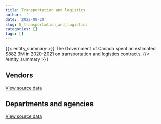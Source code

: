 ```yaml
---
title: Transportation and logistics
author: ''
date: '2022-08-20'
slug: 5_transportation_and_logistics
categories: []
tags: []
---
```


<script src="/rmarkdown-libs/htmlwidgets/htmlwidgets.js"></script>
<link href="/rmarkdown-libs/datatables-css/datatables-crosstalk.css" rel="stylesheet" />
<script src="/rmarkdown-libs/datatables-binding/datatables.js"></script>
<script src="/rmarkdown-libs/jquery/jquery-3.6.0.min.js"></script>
<link href="/rmarkdown-libs/dt-core-bootstrap/css/dataTables.bootstrap.min.css" rel="stylesheet" />
<link href="/rmarkdown-libs/dt-core-bootstrap/css/dataTables.bootstrap.extra.css" rel="stylesheet" />
<script src="/rmarkdown-libs/dt-core-bootstrap/js/jquery.dataTables.min.js"></script>
<script src="/rmarkdown-libs/dt-core-bootstrap/js/dataTables.bootstrap.min.js"></script>
<link href="/rmarkdown-libs/crosstalk/css/crosstalk.min.css" rel="stylesheet" />
<script src="/rmarkdown-libs/crosstalk/js/crosstalk.min.js"></script>
<script src="/rmarkdown-libs/htmlwidgets/htmlwidgets.js"></script>
<link href="/rmarkdown-libs/datatables-css/datatables-crosstalk.css" rel="stylesheet" />
<script src="/rmarkdown-libs/datatables-binding/datatables.js"></script>
<script src="/rmarkdown-libs/jquery/jquery-3.6.0.min.js"></script>
<link href="/rmarkdown-libs/dt-core-bootstrap/css/dataTables.bootstrap.min.css" rel="stylesheet" />
<link href="/rmarkdown-libs/dt-core-bootstrap/css/dataTables.bootstrap.extra.css" rel="stylesheet" />
<script src="/rmarkdown-libs/dt-core-bootstrap/js/jquery.dataTables.min.js"></script>
<script src="/rmarkdown-libs/dt-core-bootstrap/js/dataTables.bootstrap.min.js"></script>
<link href="/rmarkdown-libs/crosstalk/css/crosstalk.min.css" rel="stylesheet" />
<script src="/rmarkdown-libs/crosstalk/js/crosstalk.min.js"></script>

{{< entity_summary >}}
The Government of Canada spent an estimated \$882.3M in 2020-2021 on transportation and logistics contracts.
{{< /entity_summary >}}

## Vendors

<div id="htmlwidget-1" style="width:100%;height:auto;" class="datatables html-widget"></div>
<script type="application/json" data-for="htmlwidget-1">{"x":{"style":"bootstrap","filter":"none","vertical":false,"data":[["<a href=\"/vendors/3955788_canada/\">3955788 CANADA<\/a>","<a href=\"/vendors/7305516_canada/\">7305516 CANADA<\/a>","<a href=\"/vendors/736902_ontario/\">736902 ONTARIO<\/a>","<a href=\"/vendors/851791_nwt/\">851791 NWT<\/a>","<a href=\"/vendors/9275_0181_quebec/\">9275 0181 QUEBEC<\/a>","<a href=\"/vendors/abb/\">ABB<\/a>","<a href=\"/vendors/acadian_dredging/\">ACADIAN DREDGING<\/a>","<a href=\"/vendors/acklands_grainger/\">ACKLANDS GRAINGER<\/a>","<a href=\"/vendors/advanced_business_interiors/\">ADVANCED BUSINESS INTERIORS<\/a>","<a href=\"/vendors/aecom/\">AECOM<\/a>","<a href=\"/vendors/aero_feu/\">AERO FEU<\/a>","<a href=\"/vendors/aero_supplies/\">AERO SUPPLIES<\/a>","<a href=\"/vendors/afn_engineering/\">AFN ENGINEERING<\/a>","<a href=\"/vendors/air_inuit/\">AIR INUIT<\/a>","<a href=\"/vendors/air_tindi/\">AIR TINDI<\/a>","<a href=\"/vendors/airbus/\">AIRBUS<\/a>","<a href=\"/vendors/allied_shipbuilders/\">ALLIED SHIPBUILDERS<\/a>","<a href=\"/vendors/alpine_aerotech/\">ALPINE AEROTECH<\/a>","<a href=\"/vendors/alpine_helicopters/\">ALPINE HELICOPTERS<\/a>","<a href=\"/vendors/altis_human_resources/\">ALTIS HUMAN RESOURCES<\/a>","<a href=\"/vendors/alva_construction/\">ALVA CONSTRUCTION<\/a>","<a href=\"/vendors/amazon/\">AMAZON<\/a>","<a href=\"/vendors/american_bureau_of_shipping/\">AMERICAN BUREAU OF SHIPPING<\/a>","<a href=\"/vendors/anixter_canada/\">ANIXTER CANADA<\/a>","<a href=\"/vendors/apron_fuel_services/\">APRON FUEL SERVICES<\/a>","<a href=\"/vendors/ari_financial_services/\">ARI FINANCIAL SERVICES<\/a>","<a href=\"/vendors/asokan_business_interiors/\">ASOKAN BUSINESS INTERIORS<\/a>","<a href=\"/vendors/atco/\">ATCO<\/a>","<a href=\"/vendors/atlantic_business_interiors/\">ATLANTIC BUSINESS INTERIORS<\/a>","<a href=\"/vendors/atlantic_towing/\">ATLANTIC TOWING<\/a>","<a href=\"/vendors/atlantica_mechanical_contractors/\">ATLANTICA MECHANICAL CONTRACTORS<\/a>","<a href=\"/vendors/atwill_morin/\">ATWILL MORIN<\/a>","<a href=\"/vendors/avi_spl_canada/\">AVI SPL CANADA<\/a>","<a href=\"/vendors/avjet_holding/\">AVJET HOLDING<\/a>","<a href=\"/vendors/avmax_aviation_services/\">AVMAX AVIATION SERVICES<\/a>","<a href=\"/vendors/axys_technologies/\">AXYS TECHNOLOGIES<\/a>","<a href=\"/vendors/b_r_enterprises/\">B R ENTERPRISES<\/a>","<a href=\"/vendors/balodis/\">BALODIS<\/a>","<a href=\"/vendors/bargreen_ellingson/\">BARGREEN ELLINGSON<\/a>","<a href=\"/vendors/bell_textron/\">BELL TEXTRON<\/a>","<a href=\"/vendors/bighorn_helicopters/\">BIGHORN HELICOPTERS<\/a>","<a href=\"/vendors/bluewave_energy/\">BLUEWAVE ENERGY<\/a>","<a href=\"/vendors/bmt_fleet_technology/\">BMT FLEET TECHNOLOGY<\/a>","<a href=\"/vendors/bollore_logistics/\">BOLLORE LOGISTICS<\/a>","<a href=\"/vendors/bombardier/\">BOMBARDIER<\/a>","<a href=\"/vendors/boyd_moving_storage/\">BOYD MOVING STORAGE<\/a>","<a href=\"/vendors/brandt_tractor/\">BRANDT TRACTOR<\/a>","<a href=\"/vendors/broadwater_industries/\">BROADWATER INDUSTRIES<\/a>","<a href=\"/vendors/bronswerk_marine/\">BRONSWERK MARINE<\/a>","<a href=\"/vendors/bronte_construction_port_dalhousie_rehabilitation_trust_account/\">BRONTE CONSTRUCTION PORT DALHOUSIE REHABILITATION TRUST ACCOUNT<\/a>","<a href=\"/vendors/brook_construction/\">BROOK CONSTRUCTION<\/a>","<a href=\"/vendors/bruker/\">BRUKER<\/a>","<a href=\"/vendors/budgell_s_equipment_rentals/\">BUDGELL S EQUIPMENT RENTALS<\/a>","<a href=\"/vendors/bureau_veritas_canada/\">BUREAU VERITAS CANADA<\/a>","<a href=\"/vendors/cae/\">CAE<\/a>","<a href=\"/vendors/campbell_scientific_canada/\">CAMPBELL SCIENTIFIC CANADA<\/a>","<a href=\"/vendors/canada_post/\">CANADA POST<\/a>","<a href=\"/vendors/canadian_corps_of_commissionaires/\">CANADIAN CORPS OF COMMISSIONAIRES<\/a>","<a href=\"/vendors/canadian_fishing_company/\">CANADIAN FISHING COMPANY<\/a>","<a href=\"/vendors/canadian_helicopters/\">CANADIAN HELICOPTERS<\/a>","<a href=\"/vendors/canadian_maritime_engineering/\">CANADIAN MARITIME ENGINEERING<\/a>","<a href=\"/vendors/canadian_north/\">CANADIAN NORTH<\/a>","<a href=\"/vendors/cansel_survey_equipment/\">CANSEL SURVEY EQUIPMENT<\/a>","<a href=\"/vendors/casp_aerospace/\">CASP AEROSPACE<\/a>","<a href=\"/vendors/cbcl/\">CBCL<\/a>","<a href=\"/vendors/cdw_canada/\">CDW CANADA<\/a>","<a href=\"/vendors/chantier_davie_canada/\">CHANTIER DAVIE CANADA<\/a>","<a href=\"/vendors/chantier_naval_forillon/\">CHANTIER NAVAL FORILLON<\/a>","<a href=\"/vendors/chevron/\">CHEVRON<\/a>","<a href=\"/vendors/cima/\">CIMA<\/a>","<a href=\"/vendors/clearwater_structures/\">CLEARWATER STRUCTURES<\/a>","<a href=\"/vendors/coady_construction_excavating/\">COADY CONSTRUCTION EXCAVATING<\/a>","<a href=\"/vendors/coastal_restoration_masonry/\">COASTAL RESTORATION MASONRY<\/a>","<a href=\"/vendors/construction_demathieu_bard/\">CONSTRUCTION DEMATHIEU BARD<\/a>","<a href=\"/vendors/construction_deric/\">CONSTRUCTION DERIC<\/a>","<a href=\"/vendors/construction_lfg/\">CONSTRUCTION LFG<\/a>","<a href=\"/vendors/copcan_civil/\">COPCAN CIVIL<\/a>","<a href=\"/vendors/crestline_coach/\">CRESTLINE COACH<\/a>","<a href=\"/vendors/cruickshank_construction/\">CRUICKSHANK CONSTRUCTION<\/a>","<a href=\"/vendors/cullen_diesel_power/\">CULLEN DIESEL POWER<\/a>","<a href=\"/vendors/cummins_canada/\">CUMMINS CANADA<\/a>","<a href=\"/vendors/d_doyle_installations/\">D DOYLE INSTALLATIONS<\/a>","<a href=\"/vendors/d_f_barnes/\">D F BARNES<\/a>","<a href=\"/vendors/daimler/\">DAIMLER<\/a>","<a href=\"/vendors/dasco_equipment/\">DASCO EQUIPMENT<\/a>","<a href=\"/vendors/davtair_industries/\">DAVTAIR INDUSTRIES<\/a>","<a href=\"/vendors/dbc_marine_safety_systems/\">DBC MARINE SAFETY SYSTEMS<\/a>","<a href=\"/vendors/debly_enterprises/\">DEBLY ENTERPRISES<\/a>","<a href=\"/vendors/dew_engineering/\">DEW ENGINEERING<\/a>","<a href=\"/vendors/dexter_construction/\">DEXTER CONSTRUCTION<\/a>","<a href=\"/vendors/df_barnes_services/\">DF BARNES SERVICES<\/a>","<a href=\"/vendors/dhl_express_canada/\">DHL EXPRESS CANADA<\/a>","<a href=\"/vendors/dillon_consulting/\">DILLON CONSULTING<\/a>","<a href=\"/vendors/dragage_im/\">DRAGAGE IM<\/a>","<a href=\"/vendors/dragage_ocean_dsm/\">DRAGAGE OCEAN DSM<\/a>","<a href=\"/vendors/dss_marine/\">DSS MARINE<\/a>","<a href=\"/vendors/dynamic_construction/\">DYNAMIC CONSTRUCTION<\/a>","<a href=\"/vendors/east_elgin_concrete_forming/\">EAST ELGIN CONCRETE FORMING<\/a>","<a href=\"/vendors/ebc/\">EBC<\/a>","<a href=\"/vendors/eco_technologies/\">ECO TECHNOLOGIES<\/a>","<a href=\"/vendors/edward_collins_contracting/\">EDWARD COLLINS CONTRACTING<\/a>","<a href=\"/vendors/englobe/\">ENGLOBE<\/a>","<a href=\"/vendors/fca_canada/\">FCA CANADA<\/a>","<a href=\"/vendors/federal_express_canada/\">FEDERAL EXPRESS CANADA<\/a>","<a href=\"/vendors/felix_technology/\">FELIX TECHNOLOGY<\/a>","<a href=\"/vendors/first_air/\">FIRST AIR<\/a>","<a href=\"/vendors/first_canada/\">FIRST CANADA<\/a>","<a href=\"/vendors/fleetway/\">FLEETWAY<\/a>","<a href=\"/vendors/floyd_s_construction/\">FLOYD S CONSTRUCTION<\/a>","<a href=\"/vendors/ford_motor_company/\">FORD MOTOR COMPANY<\/a>","<a href=\"/vendors/fort_garry_fire_truck/\">FORT GARRY FIRE TRUCK<\/a>","<a href=\"/vendors/francis_canada_truck_centre/\">FRANCIS CANADA TRUCK CENTRE<\/a>","<a href=\"/vendors/fraser_river_pile_dredge_gp_o/\">FRASER RIVER PILE DREDGE GP O<\/a>","<a href=\"/vendors/frosti_fishing/\">FROSTI FISHING<\/a>","<a href=\"/vendors/fugro_geosurveys/\">FUGRO GEOSURVEYS<\/a>","<a href=\"/vendors/fundy_contractors/\">FUNDY CONTRACTORS<\/a>","<a href=\"/vendors/garlock_of_canada_operating_as_fairbanks_morse_engine/\">GARLOCK OF CANADA OPERATING AS FAIRBANKS MORSE ENGINE<\/a>","<a href=\"/vendors/gaudette_s_transit_mix/\">GAUDETTE S TRANSIT MIX<\/a>","<a href=\"/vendors/gemtec/\">GEMTEC<\/a>","<a href=\"/vendors/general_electric_canada/\">GENERAL ELECTRIC CANADA<\/a>","<a href=\"/vendors/general_motors/\">GENERAL MOTORS<\/a>","<a href=\"/vendors/genesis_integration/\">GENESIS INTEGRATION<\/a>","<a href=\"/vendors/gestion_aj/\">GESTION AJ<\/a>","<a href=\"/vendors/global_total_office/\">GLOBAL TOTAL OFFICE<\/a>","<a href=\"/vendors/global_upholstery/\">GLOBAL UPHOLSTERY<\/a>","<a href=\"/vendors/go_deep_international/\">GO DEEP INTERNATIONAL<\/a>","<a href=\"/vendors/granite_management/\">GRANITE MANAGEMENT<\/a>","<a href=\"/vendors/great_slave_helicopters/\">GREAT SLAVE HELICOPTERS<\/a>","<a href=\"/vendors/greendale_resources/\">GREENDALE RESOURCES<\/a>","<a href=\"/vendors/greenfield_construction/\">GREENFIELD CONSTRUCTION<\/a>","<a href=\"/vendors/griffin_engineered_systems/\">GRIFFIN ENGINEERED SYSTEMS<\/a>","<a href=\"/vendors/groupe_energie_bdl/\">GROUPE ENERGIE BDL<\/a>","<a href=\"/vendors/gw_realty/\">GW REALTY<\/a>","<a href=\"/vendors/hamel_construction/\">HAMEL CONSTRUCTION<\/a>","<a href=\"/vendors/harbourside_engineering_consultants/\">HARBOURSIDE ENGINEERING CONSULTANTS<\/a>","<a href=\"/vendors/hawboldt_industries/\">HAWBOLDT INDUSTRIES<\/a>","<a href=\"/vendors/heavy_metal_marine/\">HEAVY METAL MARINE<\/a>","<a href=\"/vendors/heddle_marine_services/\">HEDDLE MARINE SERVICES<\/a>","<a href=\"/vendors/hercules_slr/\">HERCULES SLR<\/a>","<a href=\"/vendors/heritage_restoration/\">HERITAGE RESTORATION<\/a>","<a href=\"/vendors/hewlett_packard/\">HEWLETT PACKARD<\/a>","<a href=\"/vendors/highlands_fuel_delivery/\">HIGHLANDS FUEL DELIVERY<\/a>","<a href=\"/vendors/hike_metal_products/\">HIKE METAL PRODUCTS<\/a>","<a href=\"/vendors/hitrac/\">HITRAC<\/a>","<a href=\"/vendors/holman_fenwick_willan/\">HOLMAN FENWICK WILLAN<\/a>","<a href=\"/vendors/honeywell/\">HONEYWELL<\/a>","<a href=\"/vendors/human_logistics/\">HUMAN LOGISTICS<\/a>","<a href=\"/vendors/hyundai_auto_canada/\">HYUNDAI AUTO CANADA<\/a>","<a href=\"/vendors/illumina_canada/\">ILLUMINA CANADA<\/a>","<a href=\"/vendors/imperial_oil/\">IMPERIAL OIL<\/a>","<a href=\"/vendors/imtech_marine_canada/\">IMTECH MARINE CANADA<\/a>","<a href=\"/vendors/indal_technologies/\">INDAL TECHNOLOGIES<\/a>","<a href=\"/vendors/industra_construction/\">INDUSTRA CONSTRUCTION<\/a>","<a href=\"/vendors/industries_ocean/\">INDUSTRIES OCEAN<\/a>","<a href=\"/vendors/insa/\">INSA<\/a>","<a href=\"/vendors/integrated_distribution_systems/\">INTEGRATED DISTRIBUTION SYSTEMS<\/a>","<a href=\"/vendors/inter_outaouais/\">INTER OUTAOUAIS<\/a>","<a href=\"/vendors/intercon_marine/\">INTERCON MARINE<\/a>","<a href=\"/vendors/iron_mountain/\">IRON MOUNTAIN<\/a>","<a href=\"/vendors/irving_oil/\">IRVING OIL<\/a>","<a href=\"/vendors/irving_shipbuilding/\">IRVING SHIPBUILDING<\/a>","<a href=\"/vendors/j_j_trailers_manufacturers_and_sales/\">J J TRAILERS MANUFACTURERS AND SALES<\/a>","<a href=\"/vendors/jankel_tactical_systems/\">JANKEL TACTICAL SYSTEMS<\/a>","<a href=\"/vendors/jasco_applied_sciences_canada/\">JASCO APPLIED SCIENCES CANADA<\/a>","<a href=\"/vendors/jastram_engineering/\">JASTRAM ENGINEERING<\/a>","<a href=\"/vendors/jht_defense/\">JHT DEFENSE<\/a>","<a href=\"/vendors/jjm_construction/\">JJM CONSTRUCTION<\/a>","<a href=\"/vendors/joseph_elie/\">JOSEPH ELIE<\/a>","<a href=\"/vendors/kanter_marine/\">KANTER MARINE<\/a>","<a href=\"/vendors/kaycom/\">KAYCOM<\/a>","<a href=\"/vendors/kenn_borek_air/\">KENN BOREK AIR<\/a>","<a href=\"/vendors/keystone_environmental/\">KEYSTONE ENVIRONMENTAL<\/a>","<a href=\"/vendors/keystone_supplies_international/\">KEYSTONE SUPPLIES INTERNATIONAL<\/a>","<a href=\"/vendors/kf_aerospace/\">KF AEROSPACE<\/a>","<a href=\"/vendors/kms_industries/\">KMS INDUSTRIES<\/a>","<a href=\"/vendors/kongsberg/\">KONGSBERG<\/a>","<a href=\"/vendors/kubota_canada/\">KUBOTA CANADA<\/a>","<a href=\"/vendors/l_breau_and_sons/\">L BREAU AND SONS<\/a>","<a href=\"/vendors/l_w_dennis_contracting/\">L W DENNIS CONTRACTING<\/a>","<a href=\"/vendors/l3harris/\">L3HARRIS<\/a>","<a href=\"/vendors/landco_construction/\">LANDCO CONSTRUCTION<\/a>","<a href=\"/vendors/larry_penner_enterprises/\">LARRY PENNER ENTERPRISES<\/a>","<a href=\"/vendors/lengkeek_vessel_engineering/\">LENGKEEK VESSEL ENGINEERING<\/a>","<a href=\"/vendors/les_constructions_binet/\">LES CONSTRUCTIONS BINET<\/a>","<a href=\"/vendors/les_constructions_des_iles/\">LES CONSTRUCTIONS DES ILES<\/a>","<a href=\"/vendors/les_entreprises_p_e_c/\">LES ENTREPRISES P E C<\/a>","<a href=\"/vendors/les_huiles_desroches/\">LES HUILES DESROCHES<\/a>","<a href=\"/vendors/les_installations_electriques/\">LES INSTALLATIONS ELECTRIQUES<\/a>","<a href=\"/vendors/leslie_benn_contracting/\">LESLIE BENN CONTRACTING<\/a>","<a href=\"/vendors/levaero_aviation/\">LEVAERO AVIATION<\/a>","<a href=\"/vendors/lexisnexis_canada/\">LEXISNEXIS CANADA<\/a>","<a href=\"/vendors/liebherr_canada/\">LIEBHERR CANADA<\/a>","<a href=\"/vendors/lloyd_s_register_canada/\">LLOYD S REGISTER CANADA<\/a>","<a href=\"/vendors/louis_w_bray_construction/\">LOUIS W BRAY CONSTRUCTION<\/a>","<a href=\"/vendors/luxton_construction/\">LUXTON CONSTRUCTION<\/a>","<a href=\"/vendors/macewen_petroleum/\">MACEWEN PETROLEUM<\/a>","<a href=\"/vendors/mack_trucks/\">MACK TRUCKS<\/a>","<a href=\"/vendors/mackinnon_and_olding/\">MACKINNON AND OLDING<\/a>","<a href=\"/vendors/maconnerie_dynamique/\">MACONNERIE DYNAMIQUE<\/a>","<a href=\"/vendors/madsen_diesel_turbine/\">MADSEN DIESEL TURBINE<\/a>","<a href=\"/vendors/man_energy_solutions_canada/\">MAN ENERGY SOLUTIONS CANADA<\/a>","<a href=\"/vendors/manitoba_hydro/\">MANITOBA HYDRO<\/a>","<a href=\"/vendors/marine_contractors/\">MARINE CONTRACTORS<\/a>","<a href=\"/vendors/marine_recycling/\">MARINE RECYCLING<\/a>","<a href=\"/vendors/matcon_environmental/\">MATCON ENVIRONMENTAL<\/a>","<a href=\"/vendors/mcnally_construction/\">MCNALLY CONSTRUCTION<\/a>","<a href=\"/vendors/mega_tech/\">MEGA TECH<\/a>","<a href=\"/vendors/mercury_marine/\">MERCURY MARINE<\/a>","<a href=\"/vendors/metalcraft_marine/\">METALCRAFT MARINE<\/a>","<a href=\"/vendors/michelin/\">MICHELIN<\/a>","<a href=\"/vendors/microsoft_canada/\">MICROSOFT CANADA<\/a>","<a href=\"/vendors/mid_canada_mod_center/\">MID CANADA MOD CENTER<\/a>","<a href=\"/vendors/mid_valley_construction/\">MID VALLEY CONSTRUCTION<\/a>","<a href=\"/vendors/millbrook_tactical/\">MILLBROOK TACTICAL<\/a>","<a href=\"/vendors/ministry_of_finance/\">MINISTRY OF FINANCE<\/a>","<a href=\"/vendors/mitsubishi_motor_sales/\">MITSUBISHI MOTOR SALES<\/a>","<a href=\"/vendors/modern_construction/\">MODERN CONSTRUCTION<\/a>","<a href=\"/vendors/motorola_solutions_canada/\">MOTOROLA SOLUTIONS CANADA<\/a>","<a href=\"/vendors/mustang_helicopters/\">MUSTANG HELICOPTERS<\/a>","<a href=\"/vendors/mustang_survival/\">MUSTANG SURVIVAL<\/a>","<a href=\"/vendors/nattiq/\">NATTIQ<\/a>","<a href=\"/vendors/navamar/\">NAVAMAR<\/a>","<a href=\"/vendors/navtech/\">NAVTECH<\/a>","<a href=\"/vendors/neptec_design_group/\">NEPTEC DESIGN GROUP<\/a>","<a href=\"/vendors/newdock_st_john_s_dockyard/\">NEWDOCK ST JOHN S DOCKYARD<\/a>","<a href=\"/vendors/nissan_canada/\">NISSAN CANADA<\/a>","<a href=\"/vendors/north_atlantic_petroleum/\">NORTH ATLANTIC PETROLEUM<\/a>","<a href=\"/vendors/northeast_tree_trimming/\">NORTHEAST TREE TRIMMING<\/a>","<a href=\"/vendors/northern_construction/\">NORTHERN CONSTRUCTION<\/a>","<a href=\"/vendors/northrop_grumman/\">NORTHROP GRUMMAN<\/a>","<a href=\"/vendors/northwest_marine_technology/\">NORTHWEST MARINE TECHNOLOGY<\/a>","<a href=\"/vendors/nortrax_canada/\">NORTRAX CANADA<\/a>","<a href=\"/vendors/online_constructors/\">ONLINE CONSTRUCTORS<\/a>","<a href=\"/vendors/ottawa_greenbelt_construction/\">OTTAWA GREENBELT CONSTRUCTION<\/a>","<a href=\"/vendors/pacific_industrial_marine/\">PACIFIC INDUSTRIAL MARINE<\/a>","<a href=\"/vendors/pal_aerospace/\">PAL AEROSPACE<\/a>","<a href=\"/vendors/paladin_group/\">PALADIN GROUP<\/a>","<a href=\"/vendors/palfinger_marine/\">PALFINGER MARINE<\/a>","<a href=\"/vendors/panalpina/\">PANALPINA<\/a>","<a href=\"/vendors/panasonic/\">PANASONIC<\/a>","<a href=\"/vendors/parkland_industries/\">PARKLAND INDUSTRIES<\/a>","<a href=\"/vendors/parkland_refining/\">PARKLAND REFINING<\/a>","<a href=\"/vendors/pattison_sign_group/\">PATTISON SIGN GROUP<\/a>","<a href=\"/vendors/pennecon/\">PENNECON<\/a>","<a href=\"/vendors/pepco/\">PEPCO<\/a>","<a href=\"/vendors/petrovalue_products/\">PETROVALUE PRODUCTS<\/a>","<a href=\"/vendors/pitney_bowes/\">PITNEY BOWES<\/a>","<a href=\"/vendors/pmg_technologies/\">PMG TECHNOLOGIES<\/a>","<a href=\"/vendors/podolinsky_equipment/\">PODOLINSKY EQUIPMENT<\/a>","<a href=\"/vendors/point_hope_maritime/\">POINT HOPE MARITIME<\/a>","<a href=\"/vendors/polaris_industries/\">POLARIS INDUSTRIES<\/a>","<a href=\"/vendors/printers_plus/\">PRINTERS PLUS<\/a>","<a href=\"/vendors/r_e_gilmore_investments/\">R E GILMORE INVESTMENTS<\/a>","<a href=\"/vendors/redi_form_construction/\">REDI FORM CONSTRUCTION<\/a>","<a href=\"/vendors/reformar/\">REFORMAR<\/a>","<a href=\"/vendors/reparations_navales_et_industrielles_ocean/\">REPARATIONS NAVALES ET INDUSTRIELLES OCEAN<\/a>","<a href=\"/vendors/riggs_engineering/\">RIGGS ENGINEERING<\/a>","<a href=\"/vendors/rjg_construction/\">RJG CONSTRUCTION<\/a>","<a href=\"/vendors/rosborough_boats/\">ROSBOROUGH BOATS<\/a>","<a href=\"/vendors/rush_truck_centres_of_canada/\">RUSH TRUCK CENTRES OF CANADA<\/a>","<a href=\"/vendors/russel_metals/\">RUSSEL METALS<\/a>","<a href=\"/vendors/sani_sable_lb/\">SANI SABLE LB<\/a>","<a href=\"/vendors/sca_shipping_consultants_associated/\">SCA SHIPPING CONSULTANTS ASSOCIATED<\/a>","<a href=\"/vendors/seacoast_marine_electronics/\">SEACOAST MARINE ELECTRONICS<\/a>","<a href=\"/vendors/seaspan_victoria_shipyards/\">SEASPAN VICTORIA SHIPYARDS<\/a>","<a href=\"/vendors/shell_canada_products/\">SHELL CANADA PRODUCTS<\/a>","<a href=\"/vendors/siemens/\">SIEMENS<\/a>","<a href=\"/vendors/simex_defence/\">SIMEX DEFENCE<\/a>","<a href=\"/vendors/simplex_grinnell/\">SIMPLEX GRINNELL<\/a>","<a href=\"/vendors/slr_consulting_canada/\">SLR CONSULTING CANADA<\/a>","<a href=\"/vendors/snc_lavalin/\">SNC LAVALIN<\/a>","<a href=\"/vendors/stantec/\">STANTEC<\/a>","<a href=\"/vendors/sterling_fuels/\">STERLING FUELS<\/a>","<a href=\"/vendors/subaru_canada/\">SUBARU CANADA<\/a>","<a href=\"/vendors/suncor_energy/\">SUNCOR ENERGY<\/a>","<a href=\"/vendors/super_channel_international/\">SUPER CHANNEL INTERNATIONAL<\/a>","<a href=\"/vendors/sutherland_excavating/\">SUTHERLAND EXCAVATING<\/a>","<a href=\"/vendors/techsol_marine/\">TECHSOL MARINE<\/a>","<a href=\"/vendors/teknion/\">TEKNION<\/a>","<a href=\"/vendors/telecom_computer_services/\">TELECOM COMPUTER SERVICES<\/a>","<a href=\"/vendors/tenaquip/\">TENAQUIP<\/a>","<a href=\"/vendors/tervita/\">TERVITA<\/a>","<a href=\"/vendors/testforce_systems/\">TESTFORCE SYSTEMS<\/a>","<a href=\"/vendors/tetra_tech/\">TETRA TECH<\/a>","<a href=\"/vendors/thales/\">THALES<\/a>","<a href=\"/vendors/the_aim_group/\">THE AIM GROUP<\/a>","<a href=\"/vendors/thyssenkrupp_elevator/\">THYSSENKRUPP ELEVATOR<\/a>","<a href=\"/vendors/tiree/\">TIREE<\/a>","<a href=\"/vendors/titan_boats/\">TITAN BOATS<\/a>","<a href=\"/vendors/titanium_construction/\">TITANIUM CONSTRUCTION<\/a>","<a href=\"/vendors/toromont/\">TOROMONT<\/a>","<a href=\"/vendors/totem_offisource/\">TOTEM OFFISOURCE<\/a>","<a href=\"/vendors/toyota_canada/\">TOYOTA CANADA<\/a>","<a href=\"/vendors/toyota_gibraltar_stockholdings/\">TOYOTA GIBRALTAR STOCKHOLDINGS<\/a>","<a href=\"/vendors/transwest_air/\">TRANSWEST AIR<\/a>","<a href=\"/vendors/tri_star_industries/\">TRI STAR INDUSTRIES<\/a>","<a href=\"/vendors/trident_construction/\">TRIDENT CONSTRUCTION<\/a>","<a href=\"/vendors/troy_life_fire_safety/\">TROY LIFE FIRE SAFETY<\/a>","<a href=\"/vendors/tulmar_safety_systems/\">TULMAR SAFETY SYSTEMS<\/a>","<a href=\"/vendors/unisource/\">UNISOURCE<\/a>","<a href=\"/vendors/united_rentals_of_canada/\">UNITED RENTALS OF CANADA<\/a>","<a href=\"/vendors/universal_helicopters/\">UNIVERSAL HELICOPTERS<\/a>","<a href=\"/vendors/universite_laval/\">UNIVERSITE LAVAL<\/a>","<a href=\"/vendors/uqsuq/\">UQSUQ<\/a>","<a href=\"/vendors/valard_construction/\">VALARD CONSTRUCTION<\/a>","<a href=\"/vendors/vancouver_drydock_company/\">VANCOUVER DRYDOCK COMPANY<\/a>","<a href=\"/vendors/vancouver_pile_driving/\">VANCOUVER PILE DRIVING<\/a>","<a href=\"/vendors/vancouver_shipyards/\">VANCOUVER SHIPYARDS<\/a>","<a href=\"/vendors/vector_aerospace/\">VECTOR AEROSPACE<\/a>","<a href=\"/vendors/verreault_navigation/\">VERREAULT NAVIGATION<\/a>","<a href=\"/vendors/visiontec/\">VISIONTEC<\/a>","<a href=\"/vendors/voyageur_transportation/\">VOYAGEUR TRANSPORTATION<\/a>","<a href=\"/vendors/wajax/\">WAJAX<\/a>","<a href=\"/vendors/wartsila/\">WARTSILA<\/a>","<a href=\"/vendors/watchguard_video/\">WATCHGUARD VIDEO<\/a>","<a href=\"/vendors/webster_electric/\">WEBSTER ELECTRIC<\/a>","<a href=\"/vendors/weir_canada/\">WEIR CANADA<\/a>","<a href=\"/vendors/wesco_distribution_canada/\">WESCO DISTRIBUTION CANADA<\/a>","<a href=\"/vendors/west_coast_tug_barge/\">WEST COAST TUG BARGE<\/a>","<a href=\"/vendors/west_wind_aviation/\">WEST WIND AVIATION<\/a>","<a href=\"/vendors/westower_communications/\">WESTOWER COMMUNICATIONS<\/a>","<a href=\"/vendors/wood_canada/\">WOOD CANADA<\/a>","<a href=\"/vendors/woodward_s_oil/\">WOODWARD S OIL<\/a>","<a href=\"/vendors/world_fuel_services/\">WORLD FUEL SERVICES<\/a>","<a href=\"/vendors/wsp/\">WSP<\/a>","<a href=\"/vendors/yamaha_motors_canada/\">YAMAHA MOTORS CANADA<\/a>","<a href=\"/vendors/yourte_ca/\">YOURTE CA<\/a>","<a href=\"/vendors/zodiac_hurricane_technologies/\">ZODIAC HURRICANE TECHNOLOGIES<\/a>","<a href=\"/vendors/zutphen_contractor/\">ZUTPHEN CONTRACTOR<\/a>"],[null,5121800.11,320119.51,102621.23,15261.78,31114851.51,389188.75,11863.37,null,null,null,666744.59,538657.07,38639.03,877702.42,9136384.12,7317942.85,539018.16,3650591.98,10500,2906214.99,null,null,24498.07,474815.61,2277461.29,null,16293.17,null,null,20192.52,1136503.61,null,452852.92,49687.36,null,1046843.43,570149.97,null,45563773.32,1653328.85,879660.5,189866.44,564914.89,2052185.8,897889.46,83237.75,null,1823182.64,null,null,null,2953249.37,107718.41,6164764.86,14601.3,2777430.26,122329.83,null,1573616.97,7047119.26,260983.92,null,13072.27,249908.8,11350.08,2509609.77,27908364.39,3278378.74,null,905718.38,742086.95,68655,null,2706103.52,null,null,null,935721.32,258094.12,null,133295.72,null,null,null,null,141821.53,1684132.17,null,1080135.54,null,10744.57,116150,null,9617509.25,113501.08,null,null,2512658.17,1366083.96,null,null,16116215.54,672247.32,49899.16,1033471.88,1316877.66,33350,157550,49226453.64,null,164827.16,216799.39,2100000,995892.04,3097208.47,14309046.69,1509207.9,24955,21054.05,29371916.57,102128.13,29823.14,null,65047.89,52150.54,null,4771038.19,6664.09,null,null,4051135.79,365380.89,null,null,534027.49,null,7234317.3,19754.32,1477478.38,36447.29,207551.61,22089703.18,301382.72,null,424721.77,null,2494246.69,21630.62,4676316.1,null,null,null,1315835.12,null,714193.73,null,1051779.76,354369.57,25972849.74,null,49439.54,80326.55,72750.84,1800537.46,68167.95,581133,11854756.91,9180700.7,11245.25,5787241.48,null,130090.25,271098.14,1570789.92,4720798.3,77485.94,1608036.3,null,null,784990.35,139329.17,187485.75,14436.51,null,null,70256.32,null,2830679.54,1526882.47,null,null,284975.37,1342578.43,null,117905.28,null,10580,25300.99,3058223.38,null,null,null,null,null,1274857.8,1479529.87,1156942.06,null,25696.55,null,null,null,59802.43,null,2897528.55,24955,80514,1843179.06,null,119091.17,2464180.52,60558.83,51961.65,11208395.31,6574046.71,184752.66,1395911.59,null,24357.1,null,4311686.74,279772.5,160084.71,13475.62,971159.91,null,5237197.07,1224514.2,526121.55,770611.05,3392832.36,null,552377.27,1214405.98,662618.68,null,240838.11,2194261.67,null,1680142.63,null,null,null,848922.52,8916131.72,204638.26,5822925.02,191458.88,null,33085.5,7872703.54,null,null,null,35452.57,4072724.28,34953.91,659603.72,null,null,88951.35,4617966.51,2773630.15,2185544.61,null,348488.54,1450185.93,15396.71,24349.87,null,null,14120.48,null,65909.29,null,null,218948.84,1645979.25,2020993.3,3914285.95,null,10694192.26,115170.61,246982.66,769863.55,null,202383.83,null,109624.46,null,2070847.4,10432.83,134910.56,230000,3669960.29,null,1069482.65,5049130.79,13492345.91,12420.96,null,3494453.74,19530827.39,null,257216.61,null,null,622335,39955.7,56910,null,5372165.64,null,337536.46,1484275.38,100204.99,1190604.1,1827725.75],[79495.43,null,331221.93,null,null,5672049.14,364473.33,null,null,38747.7,null,668524.4,629907.49,344300.25,817636.34,9035430.54,10281838.54,1134189.78,1506516.16,null,null,null,179222.53,null,668810.22,2615215.06,null,67409.95,null,14769875.74,17004.23,null,3992.96,599250.68,30332.48,57455.76,null,null,75138.77,830211.78,1343993.57,717368.12,23614.43,533953.06,3786356.6,857035.11,429246.56,13902,2964.29,3817673.25,0,22317.5,3705034.69,null,5467196.25,null,770066.16,74311.44,4889382.96,1754391.91,7846755.62,3830881.52,43244.3,null,121763.08,null,323883029.81,101611.28,73500,null,1509530.63,3696500.18,null,null,1968154.54,null,77532,109135,null,291513.99,31608.9,957648.27,null,null,null,null,2394592.52,1684132.17,0.03,null,1692590.58,98533.72,161181.58,297234.91,13748540.96,null,1146348.75,147261.07,null,1756129.57,null,14044.77,12126744.52,339872.94,910258.37,966448.07,88356.42,null,715813.17,42038807.58,null,440743.78,26377259.37,1283310,null,134165.9,7031051.68,720630.66,null,null,34705002.64,null,3502006.55,null,null,25120.88,2286629.66,3739293.93,101349.66,null,36708,1002324.88,61928.97,3600989.02,73673.6,195898.52,71116.5,15008941.08,1654860.28,null,6066.32,342342.4,6574183.38,762257.92,null,265220.19,null,1832761.82,null,5020873.57,null,null,1279094.64,2016002.48,15055.44,159239.52,254289.55,655136.3,230503.15,27317352.56,804866.64,146877.4,169383.63,null,525057.8,11550.04,null,10955688.99,2354072.09,null,6126607.01,null,11764.53,824188.21,1873627.92,40588.42,null,2047578.26,153720,null,null,97324.5,458265.06,null,null,4509597.44,537406.28,null,null,1047287.01,null,null,88195.78,161845.07,null,151502.53,null,22471,1026095.64,2388171.74,null,null,285214.29,null,null,null,2128683.09,800355.76,24998.99,11633.63,null,970285.82,null,null,null,1362774.67,null,114218.16,2746476.74,null,453701.71,2054997.61,15226.89,null,46995664.74,3806274.04,1851595.59,2029911.28,29468.75,24959,null,710925.43,27852.3,475048.13,1123446.63,614563.23,48868.79,449517.9,516290.29,511026.43,1072321.13,9613437.56,20226.32,1263093.71,1746103.21,125062.01,12585.38,null,263832.82,1405546.52,1543179.56,27991.59,null,null,1724502.74,6101940.92,1042759.26,6050102.55,1654831.6,null,32318,9522415.14,null,null,null,809551.41,318301.6,457565.34,926581.78,null,17724,null,4980231.29,3828717.17,3788526.02,null,625991,1281097.92,12220.95,44303.18,null,null,54841.16,8188.3,null,null,null,1700347.35,526519.54,null,2945889.12,null,6244391.39,1909009.76,196419.3,1441026.64,1437715.03,332394.25,null,36261.23,null,2816556.39,null,202643.44,null,6602330.05,82539.45,null,4258184.74,17539836.4,null,null,2641035.71,15893494.03,null,21072.45,null,15136.46,null,null,null,null,8411371.97,142705.44,131446.23,1100666.4,null,3575065.42,464676.04],[2909532.85,null,null,null,726645.45,5780609.33,1201021.67,null,null,null,null,1879488.37,1363272.51,67141.77,1242438.77,811075.94,7289819.93,1831843.07,603450.13,null,null,13661.2,123179.53,null,405217.65,2901644.04,29329.83,57257.84,null,27028872.61,null,null,61208.5,633994.21,7430751.29,73149.7,666031.99,null,704502.47,2877406.1,428674.02,422925.13,17849.53,1344660.29,2809009.3,373626.63,1145326.05,32938.5,49514.79,25404880.14,null,null,880680.69,null,5693446.99,null,1330719.07,255769.18,null,2755958.81,5468084.89,502898.27,null,null,142639.17,null,513665868.15,null,27300,95232.85,null,4457479.09,null,3016970.34,154952.42,2048435.82,null,null,null,4531575.16,12828.25,322208.51,3315476.48,31635.37,null,null,null,775162.2,0.33,null,6885482.86,709966.86,288180.92,2364956.03,8590631.74,202951.29,null,979955.51,null,1279719.21,null,80512.72,10903542.8,286800.86,2222380.38,936409.4,null,147561.75,1901401.39,51078037.33,null,1703483.18,26449525.83,null,null,null,4048306.28,784744.15,null,null,36956301.46,212083.35,null,15952.78,null,39846.07,585379.97,4073373.42,null,2762692.06,null,2574702.67,null,7695566.19,130423.46,2040675,null,13515178.52,3055205.62,null,26877.62,464206.92,19802810.86,704638.08,null,461626.11,110728.7,87743.58,null,3713084.39,322501.8,131297.68,null,null,null,47759.67,1460751.5,1082382.24,79753.48,31133420.24,14755039.3,null,8723149.13,null,2620614.92,null,211769.89,9534920.71,274768.36,null,3853219.02,null,null,3019509.15,3957171.36,829243.98,540473.09,414970.22,null,49603.94,56941.1,726023.35,523538.67,null,11405.52,11521961.26,672445.73,78757.88,null,1726630.93,240.68,54341.66,null,null,358076.75,187503.65,397381.72,null,430116.8,1535361.59,79629.73,null,62660.71,null,25843.25,null,2714025.59,500022.19,null,null,180516.46,1686655.72,770767.75,null,3289018.41,2220583.39,null,43368.57,1944560.83,null,364272.31,853149.06,541406442.49,null,25968379.99,3419216.11,4852706.3,2035472.68,91661.93,null,1899198.14,109960.3,503852.68,1301.5,550115.74,608168.64,94912.02,2935204.92,1042015.02,533544.54,624621.41,16977435.96,null,1160871.44,639078.36,696210.3,null,null,803094.16,706137.76,2125007.92,null,108557.06,null,2532463.06,3697796.03,88125.31,7486000.41,2281934.02,483567.68,null,7305388.9,134117.33,749838.27,13440,1050944.82,271184.25,886029.85,549056.55,19202.09,21091.4,null,3795021.24,3366095.26,3236404.55,null,null,775995.19,116661.19,16739.21,19725.59,19377.75,16207.42,20555.45,null,null,526087.05,1705005.84,1331975.15,null,2925877.75,46598.94,3487895.13,1119714.9,33332.26,1085705,2907202.77,21216.65,14252.78,226001.8,460291.86,2109610.16,null,203198.62,null,3004060.17,null,2687220.8,13148954.44,2312188.59,null,117569.63,8512097.44,22772902.47,12321,13621.13,null,159695.97,null,null,null,10764.72,10184803.97,174100.63,112511.06,1834907.96,null,2857340.4,null],[7949.54,null,null,null,null,7300574.96,1276902.5,90813.14,10922.63,185433,0,1868062.44,567318,null,931664.23,851114.29,8425142.22,551455.33,1153402.86,19349.7,null,4986338.8,613419.78,28689.4,168914.26,2191418.75,102754.06,17018.23,29904,30345022.1,null,null,null,null,478124.78,24350.34,1193977.38,74060,32110.5,8235531.94,1155907.73,62806.42,31710,816225.07,1180279.03,590293.49,690388.94,null,null,null,175501.5,null,null,null,5467196.25,null,1148202.88,160304.48,null,2433489.92,7564863.23,761049.06,null,null,37375,null,22104247.76,null,null,156576.53,null,3391902.28,25739.3,5371678.9,2019915.45,5841242.76,null,null,null,3123941.65,null,338182.29,1406726.32,null,137285.32,40680,null,null,0.33,275885,2781458.05,5213839.46,191187.5,4586007.84,6135131.17,409592.01,null,null,null,1841446.64,329420.95,104275.81,11750531.74,103718.27,626419.21,722950.7,null,58409,51232.5,58868030.09,15750,1843869.46,null,1470000,null,258471.43,106549.68,1375452.77,35075,null,29934629.98,220884.97,114066.6,null,null,41527.27,10120,2054069.53,null,5335357.68,null,5280668.66,null,null,23030.8,967916.7,218688.96,16984499.79,null,null,24703.98,467092.92,32656681.68,1631262.32,144098850,17226.5,null,null,null,2242712.67,49448.75,321635.27,null,null,null,null,164963.05,3463110.11,79535.57,23914483.16,13922179.21,14578.69,8196308.88,null,2602937.14,null,368250.11,3244377.18,409052.63,null,3849678.7,0,null,246381.02,3505671.67,2953809.48,1433776.07,197977.68,null,null,null,368693.14,1841454.52,null,1643.73,945274.87,473556.63,null,15851.4,1395867.53,87848.43,185207.14,null,null,null,79710.22,null,82084.7,null,4493598.26,null,16885.6,null,193492.19,399095.21,null,1874069.45,1458302.3,null,85477.95,187183.26,1577336.54,null,null,null,2827513.02,null,15066.32,817248.38,58719.4,360035.27,278070.49,42375,null,26193677.85,1712918.5,5459827.61,2029911.28,63371.88,null,1843014.37,null,null,null,0,1468794.18,null,6746963.34,null,390597.67,6607.76,11712582.78,42924.87,995586.94,1702.52,634275.2,6243.93,535609.89,1181299.71,2126746.06,2755675.27,null,157861.86,13125,1078160.58,2216894.4,81365.65,1778213.55,2175286.75,2556971.17,32495.23,7823682.26,null,1229945.96,null,903448.38,1772911.46,153011.59,236293.53,null,10045.3,null,4200900.27,663892.56,2129582.54,142067.9,10508.7,434954.46,550.37,null,null,null,83678.65,null,null,0,null,1700347.35,3351290.29,null,5551320.36,11333.9,5564977.67,1046736.66,100053.5,null,null,39952.5,null,60986.57,1097009.51,1378836.84,null,67732.88,null,2099625.21,null,null,3035582.66,7845743.87,null,4809222.84,5697731.91,22305879.65,null,null,3919.05,null,null,null,81986.1,null,739298.19,96390.91,168284.67,2561296.43,null,3249694.62,null]],"container":"<table class=\"table table-striped table-hover row-border order-column display\">\n  <thead>\n    <tr>\n      <th>Vendor<\/th>\n      <th>2017-2018<\/th>\n      <th>2018-2019<\/th>\n      <th>2019-2020<\/th>\n      <th>2020-2021<\/th>\n    <\/tr>\n  <\/thead>\n<\/table>","options":{"order":[[4,"desc"]],"pageLength":10,"autoWidth":true,"columnDefs":[{"targets":1,"render":"function(data, type, row, meta) {\n    return type !== 'display' ? data : DTWidget.formatCurrency(data, \"$\", 2, 3, \",\", \".\", true, null);\n  }"},{"targets":2,"render":"function(data, type, row, meta) {\n    return type !== 'display' ? data : DTWidget.formatCurrency(data, \"$\", 2, 3, \",\", \".\", true, null);\n  }"},{"targets":3,"render":"function(data, type, row, meta) {\n    return type !== 'display' ? data : DTWidget.formatCurrency(data, \"$\", 2, 3, \",\", \".\", true, null);\n  }"},{"targets":4,"render":"function(data, type, row, meta) {\n    return type !== 'display' ? data : DTWidget.formatCurrency(data, \"$\", 2, 3, \",\", \".\", true, null);\n  }"},{"width":"16%","targets":[1,2,3,4]},{"className":"dt-right","targets":[1,2,3,4]}],"orderClasses":false}},"evals":["options.columnDefs.0.render","options.columnDefs.1.render","options.columnDefs.2.render","options.columnDefs.3.render"],"jsHooks":[]}</script>
<p class="text-right">
<a href="https://github.com/GoC-Spending/contracts-data/tree/main/data/out/categories/5_transportation_and_logistics/summary_by_fiscal_year_by_vendor.csv" class="source-data-link btn btn-link">View source data</a>
</p>

## Departments and agencies

<div id="htmlwidget-2" style="width:100%;height:auto;" class="datatables html-widget"></div>
<script type="application/json" data-for="htmlwidget-2">{"x":{"style":"bootstrap","filter":"none","vertical":false,"data":[["<a href=\"/departments/aafc-aac/\">Agriculture and Agri-Food Canada<\/a>","<a href=\"/departments/aandc-aadnc/\">Crown-Indigenous Relations and Northern Affairs Canada<\/a>","<a href=\"/departments/acoa-apeca/\">Atlantic Canada Opportunities Agency<\/a>","<a href=\"/departments/atssc-scdata/\">Administrative Tribunals Support Service of Canada<\/a>","<a href=\"/departments/cannor/\">Canadian Northern Economic Development Agency<\/a>","<a href=\"/departments/cas-satj/\">Courts Administration Service<\/a>","<a href=\"/departments/cbsa-asfc/\">Canada Border Services Agency<\/a>","<a href=\"/departments/ced-dec/\">Canada Economic Development for Quebec Regions<\/a>","<a href=\"/departments/cer-rec/\">Canada Energy Regulator<\/a>","<a href=\"/departments/cfia-acia/\">Canadian Food Inspection Agency<\/a>","<a href=\"/departments/cgc-ccg/\">Canadian Grain Commission<\/a>","<a href=\"/departments/cic/\">Immigration, Refugees and Citizenship Canada<\/a>","<a href=\"/departments/cics-scic/\">Canadian Intergovernmental Conference Secretariat<\/a>","<a href=\"/departments/cihr-irsc/\">Canadian Institutes of Health Research<\/a>","<a href=\"/departments/cnsc-ccsn/\">Canadian Nuclear Safety Commission<\/a>","<a href=\"/departments/cra-arc/\">Canada Revenue Agency<\/a>","<a href=\"/departments/crtc/\">Canadian Radio-television and Telecommunications Commission<\/a>","<a href=\"/departments/csa-asc/\">Canadian Space Agency<\/a>","<a href=\"/departments/csc-scc/\">Correctional Service of Canada<\/a>","<a href=\"/departments/csps-efpc/\">Canada School of Public Service<\/a>","<a href=\"/departments/cta-otc/\">Canadian Transportation Agency<\/a>","<a href=\"/departments/dfatd-maecd/\">Global Affairs Canada<\/a>","<a href=\"/departments/dfo-mpo/\">Fisheries and Oceans Canada<\/a>","<a href=\"/departments/ec/\">Environment and Climate Change Canada<\/a>","<a href=\"/departments/elections/\">Elections Canada<\/a>","<a href=\"/departments/esdc-edsc/\">Employment and Social Development Canada<\/a>","<a href=\"/departments/feddevontario/\">Federal Economic Development Agency for Southern Ontario<\/a>","<a href=\"/departments/fin/\">Department of Finance Canada<\/a>","<a href=\"/departments/fintrac-canafe/\">Financial Transactions and Reports Analysis Centre of Canada<\/a>","<a href=\"/departments/hc-sc/\">Health Canada<\/a>","<a href=\"/departments/ic/\">Innovation, Science and Economic Development Canada<\/a>","<a href=\"/departments/infc/\">Infrastructure Canada<\/a>","<a href=\"/departments/isc-sac/\">Indigenous Services Canada<\/a>","<a href=\"/departments/jus/\">Department of Justice Canada<\/a>","<a href=\"/departments/nbc-ccbn/\">The National Battlefields Commission<\/a>","<a href=\"/departments/nfb-onf/\">National Film Board<\/a>","<a href=\"/departments/nrc-cnrc/\">National Research Council Canada<\/a>","<a href=\"/departments/nrcan-rncan/\">Natural Resources Canada<\/a>","<a href=\"/departments/nserc-crsng/\">Natural Sciences and Engineering Research Council of Canada<\/a>","<a href=\"/departments/oag-bvg/\">Office of the Auditor General of Canada<\/a>","<a href=\"/departments/ocol-clo/\">Office of the Commissioner of Official Languages<\/a>","<a href=\"/departments/oic-ci/\">Office of the Information Commissioner of Canada<\/a>","<a href=\"/departments/osgg-bsgg/\">Office of the Secretary to the Governor General<\/a>","<a href=\"/departments/pbc-clcc/\">Parole Board of Canada<\/a>","<a href=\"/departments/pc/\">Parks Canada<\/a>","<a href=\"/departments/pch/\">Canadian Heritage<\/a>","<a href=\"/departments/pco-bcp/\">Privy Council Office<\/a>","<a href=\"/departments/phac-aspc/\">Public Health Agency of Canada<\/a>","<a href=\"/departments/polar-polaire/\">Polar Knowledge Canada<\/a>","<a href=\"/departments/ppsc-sppc/\">Public Prosecution Service of Canada<\/a>","<a href=\"/departments/ps-sp/\">Public Safety Canada<\/a>","<a href=\"/departments/pwgsc-tpsgc/\">Public Services and Procurement Canada<\/a>","<a href=\"/departments/rcmp-grc/\">Royal Canadian Mounted Police<\/a>","<a href=\"/departments/sirc-csars/\">Security Intelligence Review Committee<\/a>","<a href=\"/departments/ssc-spc/\">Shared Services Canada<\/a>","<a href=\"/departments/statcan/\">Statistics Canada<\/a>","<a href=\"/departments/swc-cfc/\">Status of Women Canada<\/a>","<a href=\"/departments/tbs-sct/\">Treasury Board of Canada Secretariat<\/a>","<a href=\"/departments/tc/\">Transport Canada<\/a>","<a href=\"/departments/tsb-bst/\">Transportation Safety Board of Canada<\/a>","<a href=\"/departments/vac-acc/\">Veterans Affairs Canada<\/a>"],[5003393.91,1355220.75,151491.23,48908.65,null,443226.69,1323912.29,17246.25,11248.86,3884054.16,68884.5,473220.85,null,null,166072.61,2506618.02,null,188872.95,22541286.17,175734.16,null,8417308.09,406365590.94,11988527.65,116020.76,657781.31,null,null,null,3864835.6,565478.87,56822.18,771169.53,243603.78,62092.1,null,2815455.07,18448259.72,null,22189.99,32084.85,null,72320.39,73645.53,51393027.36,361454.42,462748.46,303523.53,null,170432.73,63052.37,90208461.34,116624602.88,20970,2604416.76,177730.08,38668.81,null,33402111.03,49813.49,null],[5307056.86,544317.3,244577.42,128227.03,91637.66,346978.22,8735765.18,null,17057.61,3425687.41,98023.19,269789.76,13745.6,34255,112012.81,643840.5,51330.79,244223.13,20244735.9,175734.16,null,15835735.52,658572420.59,6589078.17,244647.77,956951.72,null,null,5632.62,1571614.66,1152962.91,17514.14,268470.87,639982.26,66699,null,3331076.1,18453557.42,null,75000,null,55243.41,101094.21,27507.03,36601163.1,165960.94,475460.66,74172.08,null,115375.9,null,103797323.71,120635328.08,20750,1645149.46,320083.59,null,null,38437066.33,198946.08,45736.08],[5485044.31,683168.7,48232.15,null,179105.95,164438.52,7867797.41,51330.79,null,1715531.19,65461.9,271757.06,58935.96,null,76243.96,663969.17,null,345542.17,20942866.96,91009.92,null,18849419.55,1470233147.4,15048267.35,2184370.76,937651.42,126066.11,39389.54,97197.38,2321509.95,571201.66,11318.17,2551436.49,557674.06,13397,28559.79,5560812.33,15705656.51,43825.36,24860,null,null,25869.38,210020.36,29261837.98,259088.6,587303.75,346364.44,388020.5,78158.92,3000.49,101252106.36,111777949.59,null,1656379.76,173664.35,null,9785.02,54147507.88,181893.93,115441.45],[6048586.76,119847.01,71073.46,null,null,478897.01,6703595.39,null,null,454233.15,227244.77,193405.5,14618.59,null,null,765790.51,5215.63,86739.81,18587603.83,104883.48,5570.71,20060725.99,400309309.43,14446724.86,417621.75,1154616.97,20851.28,39213.93,null,875507.04,717508.32,null,11971321.53,559390.27,null,null,1916109.29,11215964.45,null,130608.5,null,null,142365.31,147408.85,22794966.15,240250.62,575992.19,12507498.35,880043.6,95047.97,52151.42,51967283.42,112227846.49,null,246645.22,35613.08,null,45366.89,182454381.55,157491.61,68225.22]],"container":"<table class=\"table table-striped table-hover row-border order-column display\">\n  <thead>\n    <tr>\n      <th>Department<\/th>\n      <th>2017-2018<\/th>\n      <th>2018-2019<\/th>\n      <th>2019-2020<\/th>\n      <th>2020-2021<\/th>\n    <\/tr>\n  <\/thead>\n<\/table>","options":{"order":[[4,"desc"]],"pageLength":10,"autoWidth":true,"columnDefs":[{"targets":1,"render":"function(data, type, row, meta) {\n    return type !== 'display' ? data : DTWidget.formatCurrency(data, \"$\", 2, 3, \",\", \".\", true, null);\n  }"},{"targets":2,"render":"function(data, type, row, meta) {\n    return type !== 'display' ? data : DTWidget.formatCurrency(data, \"$\", 2, 3, \",\", \".\", true, null);\n  }"},{"targets":3,"render":"function(data, type, row, meta) {\n    return type !== 'display' ? data : DTWidget.formatCurrency(data, \"$\", 2, 3, \",\", \".\", true, null);\n  }"},{"targets":4,"render":"function(data, type, row, meta) {\n    return type !== 'display' ? data : DTWidget.formatCurrency(data, \"$\", 2, 3, \",\", \".\", true, null);\n  }"},{"width":"16%","targets":[1,2,3,4]},{"className":"dt-right","targets":[1,2,3,4]}],"orderClasses":false}},"evals":["options.columnDefs.0.render","options.columnDefs.1.render","options.columnDefs.2.render","options.columnDefs.3.render"],"jsHooks":[]}</script>
<p class="text-right">
<a href="https://github.com/GoC-Spending/contracts-data/tree/main/data/out/categories/5_transportation_and_logistics/summary_by_fiscal_year_by_department.csv" class="source-data-link btn btn-link">View source data</a>
</p>
